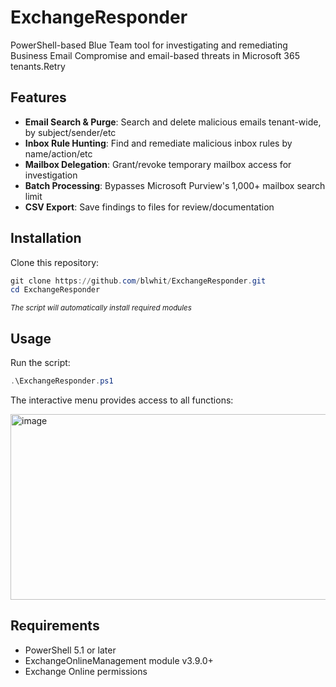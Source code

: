 # ExchangeResponder

PowerShell-based Blue Team tool for investigating and remediating Business Email Compromise and email-based threats in Microsoft 365 tenants.Retry

## Features

- **Email Search & Purge**: Search and delete malicious emails tenant-wide, by subject/sender/etc
- **Inbox Rule Hunting**: Find and remediate malicious inbox rules by name/action/etc
- **Mailbox Delegation**: Grant/revoke temporary mailbox access for investigation
- **Batch Processing**: Bypasses Microsoft Purview's 1,000+ mailbox search limit
- **CSV Export**: Save findings to files for review/documentation

## Installation

Clone this repository:
```powershell
git clone https://github.com/blwhit/ExchangeResponder.git
cd ExchangeResponder
```
<sub>*The script will automatically install required modules*</sub>

## Usage

Run the script:
```powershell
.\ExchangeResponder.ps1
```

The interactive menu provides access to all functions:

<img width="561" height="297" alt="image" src="https://github.com/user-attachments/assets/9de83d0f-8b9c-41e8-859c-a8b4c64b7897" />

## Requirements

- PowerShell 5.1 or later
- ExchangeOnlineManagement module v3.9.0+
- Exchange Online permissions

